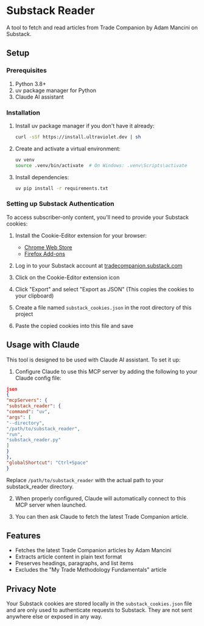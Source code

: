 # Substack Reader

A tool to fetch and read articles from Trade Companion by Adam Mancini on Substack.

## Setup

### Prerequisites

1. Python 3.8+
2. uv package manager for Python
3. Claude AI assistant

### Installation

1. Install uv package manager if you don't have it already:
   ```bash
   curl -sSf https://install.ultraviolet.dev | sh
   ```

2. Create and activate a virtual environment:
   ```bash
   uv venv
   source .venv/bin/activate  # On Windows: .venv\Scripts\activate
   ```

3. Install dependencies:
   ```bash
   uv pip install -r requirements.txt
   ```

### Setting up Substack Authentication

To access subscriber-only content, you'll need to provide your Substack cookies:

1. Install the Cookie-Editor extension for your browser:
   - [Chrome Web Store](https://chrome.google.com/webstore/detail/cookie-editor/hlkenndednhfkekhgcdicdfddnkalmdm)
   - [Firefox Add-ons](https://addons.mozilla.org/en-US/firefox/addon/cookie-editor/)

2. Log in to your Substack account at [tradecompanion.substack.com](https://tradecompanion.substack.com)

3. Click on the Cookie-Editor extension icon

4. Click "Export" and select "Export as JSON" (This copies the cookies to your clipboard)

5. Create a file named `substack_cookies.json` in the root directory of this project

6. Paste the copied cookies into this file and save

## Usage with Claude

This tool is designed to be used with Claude AI assistant. To set it up:

1. Configure Claude to use this MCP server by adding the following to your Claude config file:

```json
json
{
"mcpServers": {
"substack_reader": {
"command": "uv",
"args": [
"--directory",
"/path/to/substack_reader",
"run",
"substack_reader.py"
]
}
},
"globalShortcut": "Ctrl+Space"
}
```


Replace `/path/to/substack_reader` with the actual path to your substack_reader directory.

2. When properly configured, Claude will automatically connect to this MCP server when launched.

3. You can then ask Claude to fetch the latest Trade Companion article.

## Features

- Fetches the latest Trade Companion articles by Adam Mancini
- Extracts article content in plain text format
- Preserves headings, paragraphs, and list items
- Excludes the "My Trade Methodology Fundamentals" article

## Privacy Note

Your Substack cookies are stored locally in the `substack_cookies.json` file and are only used to authenticate requests to Substack. They are not sent anywhere else or exposed in any way.